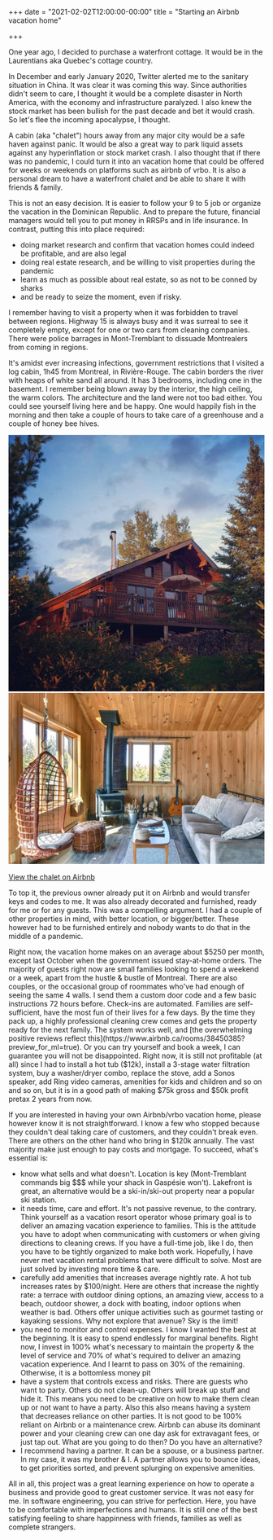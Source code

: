 +++
date = "2021-02-02T12:00:00-00:00"
title = "Starting an Airbnb vacation home"

+++

One year ago, I decided to purchase a waterfront cottage. It would be in the Laurentians aka Quebec's cottage country.

In December and early January 2020, Twitter alerted me to the sanitary situation in China. It was clear it was coming this way. Since authorities didn't seem to care, I thought it would be a complete disaster in North America, with the economy and infrastructure paralyzed. I also knew the stock market has been bullish for the past decade and bet it would crash. So let's flee the incoming apocalypse, I thought.

A cabin (aka "chalet") hours away from any major city would be a safe haven against panic. It would be also a great way to park liquid assets against any hyperinflation or stock market crash. I also thought that if there was no pandemic, I could turn it into an vacation home that could be offered for weeks or weekends on platforms such as airbnb of vrbo. It is also a personal dream to have a waterfront chalet and be able to share it with friends & family.

This is not an easy decision. It is easier to follow your 9 to 5 job or organize the vacation in the Dominican Republic. And to prepare the future, financial managers would tell you to put money in RRSPs and in life insurance. In contrast, putting this into place required:

* doing market research and confirm that vacation homes could indeed be profitable, and are also legal
* doing real estate research, and be willing to visit properties during the pandemic
* learn as much as possible about real estate, so as not to be conned by sharks
* and be ready to seize the moment, even if risky.

I remember having to visit a property when it was forbidden to travel between regions. Highway 15 is always busy and it was surreal to see it completely empty, except for one or two cars from cleaning companies. There were police barrages in Mont-Tremblant to dissuade Montrealers from coming in regions.

It's amidst ever increasing infections, government restrictions that I visited a log cabin, 1h45 from Montreal, in Rivière-Rouge. The cabin borders the river with heaps of white sand all around. It has 3 bedrooms, including one in the basement. I remember being blown away by the interior, the high ceiling, the warm colors. The architecture and the land were not too bad either. You could see yourself living here and be happy. One would happily fish in the morning and then take a couple of hours to take care of a greenhouse and a couple of honey bee hives.

![SummerCabin](/images/cabin-summer.jpg "[summer cabin]")
![Interior](/images/cabin-interior.jpg "[interior cabin]")

[View the chalet on Airbnb](https://www.airbnb.ca/rooms/38450385?preview_for_ml=true)

To top it, the previous owner already put it on Airbnb and would transfer keys and codes to me. It was also already decorated and furnished, ready for me or for any guests. This was a compelling argument. I had a couple of other properties in mind, with better location, or bigger/better. These however had to be furnished entirely and nobody wants to do that in the middle of a pandemic.

Right now, the vacation home makes on an average about $5250 per month, except last October when the government issued stay-at-home orders. The majority of guests right now are small families looking to spend a weekend or a week, apart from the hustle & bustle of Montreal. There are also couples, or the occasional group of roommates who've had enough of seeing the same 4 walls. I send them a custom door code and a few basic instructions 72 hours before. Check-ins are automated. Families are self-sufficient, have the most fun of their lives for a few days. By the time they pack up, a highly professional cleaning crew comes and gets the property ready for the next family. The system works well, and [the overwhelming positive reviews reflect this](https://www.airbnb.ca/rooms/38450385?preview_for_ml=true). Or you can try yourself and book a week, I can guarantee you will not be disappointed. Right now, it is still not profitable (at all) since I had to install a hot tub ($12k), install a 3-stage water filtration system, buy a washer/dryer combo, replace the stove, add a Sonos speaker, add Ring video cameras, amenities for kids and children and so on and so on, but it is in a good path of making $75k gross and $50k profit pretax 2 years from now.

If you are interested in having your own Airbnb/vrbo vacation home, please however know it is not straightforward. I know a few who stopped because they couldn't deal taking care of customers, and they couldn't break even. There are others on the other hand who bring in $120k annually. The vast majority make just enough to pay costs and mortgage. To succeed, what's essential is:

* know what sells and what doesn't. Location is key (Mont-Tremblant commands big $$$ while your shack in Gaspésie won't). Lakefront is great, an alternative would be a ski-in/ski-out property near a popular ski station.
* it needs time, care and effort. It's not passive revenue, to the contrary. Think yourself as a vacation resort operator whose primary goal is to deliver an amazing vacation experience to families. This is the attitude you have to adopt when communicating with customers or when giving directions to cleaning crews. If you have a full-time job, like I do, then you have to be tightly organized to make both work. Hopefully, I have never met vacation rental problems that were difficult to solve. Most are just solved by investing more time & care.
* carefully add amenities that increases average nightly rate. A hot tub increases rates by $100/night. Here are others that increase the nightly rate: a terrace with outdoor dining options, an amazing view, access to a beach, outdoor shower, a dock with boating, indoor options when weather is bad. Others offer unique activities such as gourmet tasting or kayaking sessions. Why not explore that avenue? Sky is the limit!
* you need to monitor and control expenses. I know I wanted the best at the beginning. It is easy to spend endlessly for marginal benefits. Right now, I invest in 100% what's necessary to maintain the property & the level of service and 70% of what's required to deliver an amazing vacation experience. And I learnt to pass on 30% of the remaining. Otherwise, it is a bottomless money pit
* have a system that controls excess and risks. There are guests who want to party. Others do not clean-up. Others will break up stuff and hide it. This means you need to be creative on how to make them clean up or not want to have a party. Also this also means having a system that decreases reliance on other parties. It is not good to be 100% reliant on Airbnb or a maintenance crew. Airbnb can abuse its dominant power and your cleaning crew can one day ask for extravagant fees, or just tap out. What are you going to do then? Do you have an alternative?
* I recommend having a partner. It can be a spouse, or a business partner. In my case, it was my brother & I. A partner allows you to bounce ideas, to get priorities sorted, and prevent splurging on expensive amenities.

All in all, this project was a great learning experience on how to operate a business and provide good to great customer service. It was not easy for me. In software engineering, you can strive for perfection. Here, you have to be comfortable with imperfections and humans. It is still one of the best satisfying feeling to share happinness with friends, families as well as complete strangers.